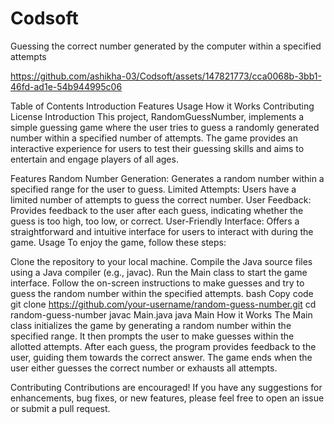 # Codsoft
Guessing the correct number generated by the computer within a specified attempts


https://github.com/ashikha-03/Codsoft/assets/147821773/cca0068b-3bb1-46fd-ad1e-54b944995c06

Table of Contents
Introduction
Features
Usage
How it Works
Contributing
License
Introduction
This project, RandomGuessNumber, implements a simple guessing game where the user tries to guess a randomly generated number within a specified number of attempts. The game provides an interactive experience for users to test their guessing skills and aims to entertain and engage players of all ages.

Features
Random Number Generation: Generates a random number within a specified range for the user to guess.
Limited Attempts: Users have a limited number of attempts to guess the correct number.
User Feedback: Provides feedback to the user after each guess, indicating whether the guess is too high, too low, or correct.
User-Friendly Interface: Offers a straightforward and intuitive interface for users to interact with during the game.
Usage
To enjoy the game, follow these steps:

Clone the repository to your local machine.
Compile the Java source files using a Java compiler (e.g., javac).
Run the Main class to start the game interface.
Follow the on-screen instructions to make guesses and try to guess the random number within the specified attempts.
bash
Copy code
git clone https://github.com/your-username/random-guess-number.git
cd random-guess-number
javac Main.java
java Main
How it Works
The Main class initializes the game by generating a random number within the specified range. It then prompts the user to make guesses within the allotted attempts. After each guess, the program provides feedback to the user, guiding them towards the correct answer. The game ends when the user either guesses the correct number or exhausts all attempts.

Contributing
Contributions are encouraged! If you have any suggestions for enhancements, bug fixes, or new features, please feel free to open an issue or submit a pull request.
